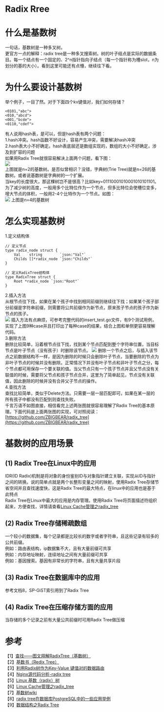 # Radix Rree
# 什么是基数树
一句话，基数树是一种多叉树。<br>
更官方一点的解释：radix tree是一种多叉搜索树。树的叶子结点是实际的数据条目。每一个结点有一个固定的、2^n指针指向子结点（每一个指针称为槽slot，n为划分的基的大小）。看到这里可能还有点懵，继续往下看。


# 为什么要设计基数树
举个例子，一目了然。对于下面四个kv键值对，我们如何存储？<br>
```
<0101,"abc">
<010,"abcd">
<001,"bcde">
<0110,"cdef">
```
有人说用hash表，是可以，但是hash表有两个问题：<br>
1.hash冲突。hash函数不好设计，容易产生冲突，需要解决hash冲突<br>
2.hash表大小不好确定。hash表底层还是数组实现的，数组的大小不好确定，涉及到扩容的问题<br>
如果用Radix Tree就很容易解决上面两个问题，看下图：<br>
![](https://p3-juejin.byteimg.com/tos-cn-i-k3u1fbpfcp/ed3145495dfd4f7aa4434a0ec8bab5d2~tplv-k3u1fbpfcp-watermark.image)<br>
上图就是n=2的基数树。是否似曾相识？没错，字典树(Trie Tree)就是n=26的基数树。或者说基数树是字典树的一个扩展。<br>
当key的长度很大，那这棵树岂不是很高？比如key=01110001010001010101101。为了减少树的高度，一般用多个比特位作为一个节点，但多比特位会使槽位变多，增大节点的体积，一般用2-4个比特作为一个节点。如图：<br>
![](https://p3-juejin.byteimg.com/tos-cn-i-k3u1fbpfcp/cde628cd17f142839981fbe1e8ef283f~tplv-k3u1fbpfcp-watermark.image)
上图是n=4的基数树
# 怎么实现基数树
1.定义结构体
```
// 定义节点
type radix_node struct {
	Val    string        `json:"Val"`
	Childs []*radix_node `json:"Childs"`
}

// 定义RadixTree结构体
type RadixTree struct {
	Root *radix_node `json:"Root"`
}
```
2.插入方法<br>
从根节点往下找，如果在某个孩子中找到相同前缀则继续往下找；如果某个孩子部分前缀是字符串前缀，则需要将公共前缀作为新节点，原来孩子节点的孩子作为新节点的孩子。<br>
![](https://p6-juejin.byteimg.com/tos-cn-i-k3u1fbpfcp/7cf04a6e00a54557b66d24b831e95a12~tplv-k3u1fbpfcp-watermark.image)
插入方法有点麻烦，可参考完整代码的insert_test.go文件，有9个测试用例，实现了上图9种case并且打印出了每种case的结果，结合上图和单侧更容易理解代码。<br>
3.删除方法<br>
删除比较简单，沿着根节点往下找，找到某个节点匹配到整个字符串位置，当目标节点是叶子节点（没有孩子）时删除该节点。
![](https://p3-juejin.byteimg.com/tos-cn-i-k3u1fbpfcp/fe59ca2aac3d4eb3a31fbe019322dc40~tplv-k3u1fbpfcp-watermark.image)
删除一个节点之后，与插入该节点之前数据结构不一样，是因为删除的时候只会删除叶子节点，当要删除的节点为非叶子节点的时候并没有删除。正常情况下并没有叶子节点和非叶子节点之分，每个节点都可用保存一个要关联的值。当父节点只有一个孩子节点并且父节点没有关联值的时候，需要将父节点和孩子节点合并，这里为了简单起见，节点没有关联值，因此删除的时候并没有合并父子节点的操作。<br>
4.查找方法<br>
查找比较简单，类似于Delete方法。只需要一层一层匹配即可，如果在某一层的所有孩子中都没有匹配到则查找失败。<br>
千言万语不如图直接，相信看完上述两张图就很容易理解了Radix Tree的基本原理。下面代码是上面两张图的实现，可对照阅读：[https://github.com/ZBIGBEAR/radix_tree](https://github.com/ZBIGBEAR/radix_tree)

# 基数树的应用场景
## (1) Radix Tree在Linux中的应用
IDR(ID Radix)机制是将对象的身份鉴别ID与对象指针建立关联，实现从ID与指针之间的转换。说的简单点就是两个长整形变量之间的映射，使用Radix Tree存储节省空间并且查找速度快，这是Radix Tree的最大特点，在linux中的应用也是基于此特点<br>
Radix Tree在Linux中最大的应用是内存管理。使用Radix Tree将页面描述符组织起来，方便查找，详情请查看[Linux Cache管理之radix_tree](https://www.sohu.com/a/290524170_467784)
## (2) Radix Tree存储稀疏数组
一个较小的数据集，每个记录都是比较长的数字或者字符串，且这些记录有较多的公共前缀。<br>
例如：路由表结构，ip数据集不大，且有大量前缀可共享<br>
例如：内存地址映射，连续地址之间有大量前缀可共享<br>
例如：基因搜索。基因有非常长的字符串，且有大量共享片段<br>
## (3) Radix Tree在数据库中的应用
参考文档8，SP-GiST索引用到了Radix Tree
## (4) Radix Tree在压缩存储方面的应用
当存储的多个记录之前有大量公共前缀时可用Radix Tree做压缩

# 参考
【1】[查找——图文翔解RadixTree（基数树）](https://www.cnblogs.com/wgwyanfs/p/6887889.html)<br>
【2】[基数书（Redix Tree）](http://www.360doc.com/content/19/0305/18/496343_819431105.shtml)<br>
【3】[利用Radix树作为Key-Value 键值对的数据路由](https://www.cnblogs.com/Bozh/archive/2012/04/15/radix.html)<br>
【4】[Nginx源代码分析-radix tree](https://my.oschina.net/7gaoxing/blog/111484)<br>
【5】[Linux 基数（radix）树](https://blog.csdn.net/xiaofeng_yan/article/details/78600190)<br>
【6】[Linux Cache管理之radix_tree](https://www.sohu.com/a/290524170_467784)<br>
【7】[基数树wiki](https://en.wikipedia.org/wiki/Radix_tree)<br>
【8】[radix tree在数据库PostgreSQL中的一些应用举例](https://blog.csdn.net/weixin_33699914/article/details/90594289)<br>
【9】[数据结构之Radix Tree](https://ivanzz1001.github.io/records/post/data-structure/2018/11/18/ds-radix-tree#2-radix-tree%E4%BD%BF%E7%94%A8%E5%9C%BA%E6%99%AF%E4%B8%BE%E4%BE%8B)<br>
